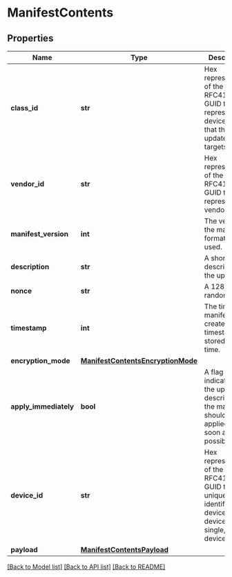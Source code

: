 # ManifestContents

## Properties
Name | Type | Description | Notes
------------ | ------------- | ------------- | -------------
**class_id** | **str** | Hex representation of the 128-bit RFC4122 GUID that represents the device class that the update targets. | [optional] 
**vendor_id** | **str** | Hex representation of the 128-bit RFC4122 GUID that represents the vendor. | [optional] 
**manifest_version** | **int** | The version of the manifest format being used. | [optional] 
**description** | **str** | A short description of the update. | [optional] 
**nonce** | **str** | A 128-bit random field | [optional] 
**timestamp** | **int** | The time the manifest was created. The timestamp is stored as Unix time. | [optional] 
**encryption_mode** | [**ManifestContentsEncryptionMode**](ManifestContentsEncryptionMode.md) |  | [optional] 
**apply_immediately** | **bool** | A flag that indicates that the update described by the manifest should be applied as soon as possible. | [optional] 
**device_id** | **str** | Hex representation of the 128-bit RFC4122 GUID that uniquely identifies the device. Each device has a single, unique device ID. | [optional] 
**payload** | [**ManifestContentsPayload**](ManifestContentsPayload.md) |  | [optional] 

[[Back to Model list]](../README.md#documentation-for-models) [[Back to API list]](../README.md#documentation-for-api-endpoints) [[Back to README]](../README.md)


